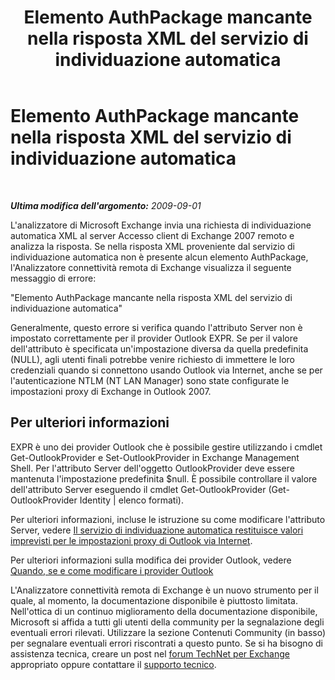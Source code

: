 ﻿---
title: Elemento AuthPackage mancante nella risposta XML del servizio di individuazione automatica
TOCTitle: Elemento AuthPackage mancante nella risposta XML del servizio di individuazione automatica
ms:assetid: 5ffece69-b240-4d37-ab6a-7b257c03cb7f
ms:mtpsurl: https://technet.microsoft.com/it-it/library/Dd439374(v=EXCHG.80)
ms:contentKeyID: 27341551
ms.date: 10/25/2013
mtps_version: v=EXCHG.80
_tocRel: dd439364(v=exchg.80)/toc.json
ms.translationtype: HT
---

# Elemento AuthPackage mancante nella risposta XML del servizio di individuazione automatica

 

_**Ultima modifica dell'argomento:** 2009-09-01_

L'analizzatore di Microsoft Exchange invia una richiesta di individuazione automatica XML al server Accesso client di Exchange 2007 remoto e analizza la risposta. Se nella risposta XML proveniente dal servizio di individuazione automatica non è presente alcun elemento AuthPackage, l'Analizzatore connettività remota di Exchange visualizza il seguente messaggio di errore:

"Elemento AuthPackage mancante nella risposta XML del servizio di individuazione automatica"

Generalmente, questo errore si verifica quando l'attributo Server non è impostato correttamente per il provider Outlook EXPR. Se per il valore dell'attributo è specificata un'impostazione diversa da quella predefinita (NULL), agli utenti finali potrebbe venire richiesto di immettere le loro credenziali quando si connettono usando Outlook via Internet, anche se per l'autenticazione NTLM (NT LAN Manager) sono state configurate le impostazioni proxy di Exchange in Outlook 2007.

## Per ulteriori informazioni

EXPR è uno dei provider Outlook che è possibile gestire utilizzando i cmdlet Get-OutlookProvider e Set-OutlookProvider in Exchange Management Shell. Per l'attributo Server dell'oggetto OutlookProvider deve essere mantenuta l'impostazione predefinita $null. È possibile controllare il valore dell'attributo Server eseguendo il cmdlet Get-OutlookProvider (Get-OutlookProvider Identity | elenco formati).

Per ulteriori informazioni, incluse le istruzione su come modificare l'attributo Server, vedere [Il servizio di individuazione automatica restituisce valori imprevisti per le impostazioni proxy di Outlook via Internet](http://go.microsoft.com/fwlink/?linkid=161812).

Per ulteriori informazioni sulla modifica dei provider Outlook, vedere [Quando, se e come modificare i provider Outlook](http://go.microsoft.com/fwlink/?linkid=160947)

L'Analizzatore connettività remota di Exchange è un nuovo strumento per il quale, al momento, la documentazione disponibile è piuttosto limitata. Nell'ottica di un continuo miglioramento della documentazione disponibile, Microsoft si affida a tutti gli utenti della community per la segnalazione degli eventuali errori rilevati. Utilizzare la sezione Contenuti Community (in basso) per segnalare eventuali errori riscontrati a questo punto. Se si ha bisogno di assistenza tecnica, creare un post nel [forum TechNet per Exchange](http://go.microsoft.com/fwlink/?linkid=73420) appropriato oppure contattare il [supporto tecnico](http://go.microsoft.com/fwlink/?linkid=8158).

